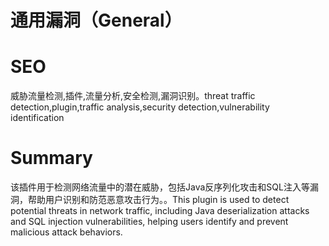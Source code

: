 # 通用漏洞（General）
# SEO
威胁流量检测,插件,流量分析,安全检测,漏洞识别。threat traffic detection,plugin,traffic analysis,security detection,vulnerability identification
# Summary
该插件用于检测网络流量中的潜在威胁，包括Java反序列化攻击和SQL注入等漏洞，帮助用户识别和防范恶意攻击行为。。This plugin is used to detect potential threats in network traffic, including Java deserialization attacks and SQL injection vulnerabilities, helping users identify and prevent malicious attack behaviors.
